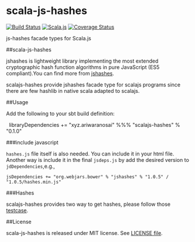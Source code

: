 scala-js-hashes 
===================
[![Build Status](https://travis-ci.org/ariwaranosai/scala-js-hashes.svg?branch=master)](https://travis-ci.org/ariwaranosai/scala-js-hashes) [![Scala.js](https://www.scala-js.org/assets/badges/scalajs-0.6.8.svg)](https://www.scala-js.org) [![Coverage Status](https://coveralls.io/repos/github/ariwaranosai/scala-js-hashes/badge.svg)](https://coveralls.io/github/ariwaranosai/scala-js-hashes)

js-hashes facade types for Scala.js


##scala-js-hashes

jshashes is lightweight library implementing the most extended cryptographic hash function algorithms in pure JavaScript (ES5 compliant).You can find more from [jshashes](https://github.com/h2non/jshashes).

scalajs-hashes provide jshashes facade type for scalajs programs since there are few hashlib in native scala adapted to scalajs.

##Usage

Add the following to your sbt build definition:

    libraryDependencies += "xyz.ariwaranosai" %%% "scalajs-hashes" % "0.1.0"

###include javascript

`hashes.js` file itself is also needed. You can include it in your html file. Another way is include it in the final `jsdeps.js` by add the desired version to `jdDependencies`,e.g.,

    jsDependencies += "org.webjars.bower" % "jshashes" % "1.0.5" / "1.0.5/hashes.min.js"
    
###Hashes

scalajs-hashes provides two way to get hashes, please follow those [testcase](https://github.com/ariwaranosai/scala-js-hashes/blob/master/src/test/scala/xyz/ariwaranosai/hashes/JSHashesTest.scala).

##License

scala-js-hashes is released under MIT license. See [LICENSE file](https://raw.githubusercontent.com/ariwaranosai/scala-js-hashes/master/LICENSE).
